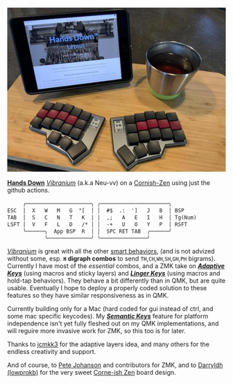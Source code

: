 ![zen pic](zen.jpg)

[**Hands Down**](http://handsdownlayout.com) [*Vibranium*](https://sites.google.com/alanreiser.com/handsdown/home/hands-down-neu#h.78qav8n932m7) (a.k.a Neu-vv) on a [Cornish-Zen](https://www.reddit.com/r/ErgoMechKeyboards/comments/reyulp/my_new_zen/) using just the github actions.

```
     ╭─────────────────────╮ ╭──────────────────────╮
ESC  │  X   W   M   G  "[  │ │  #$  .:  ']   J   B  │ BSP
TAB  │  S   C   N   T   K  | |  ,;   A   E   I   H  │ Tg(Num)
LSFT │  V   F   L   D   /* │ │  -+   U   O   Y   P  │ RSFT
     ╰──────╮  App BSP  R  │ │  SPC RET TAB  ╭──────╯
            ╰──────────────╯ ╰───────────────╯
```
[*Vibranium*](https://sites.google.com/alanreiser.com/handsdown/home/hands-down-neu#h.78qav8n932m7) is great with all the other [smart behaviors](https://sites.google.com/alanreiser.com/handsdown#h.8ngiif20qf4), (and is not advized without some, esp. **`H` digraph combos** to send `TH`,`CH`,`WH`,`SH`,`GH`,`PH` bigrams). Currently I have most of the *essential* combos, and a ZMK take on [***Adaptive Keys***](https://sites.google.com/alanreiser.com/handsdown#h.ps4itorhjiq9) (using macros and sticky layers) and [***Linger Keys***](https://sites.google.com/alanreiser.com/handsdown#h.w8doktr0rzce) (using macros and hold-tap behaviors). They behave a bit differently than in QMK, but are quite usable. Eventually I hope to deploy a properly coded solution to these features so they have similar responsiveness as in QMK.

Currently building only for a Mac (hard coded for gui instead of ctrl, and some mac specific keycodes). My [***Semantic Keys***](https://sites.google.com/alanreiser.com/handsdown#h.7mehnxbqcx2s) feature for platform independence isn't yet fully fleshed out on my QMK implementations, and will reguire more invasive work for ZMK, so this too is for later.

Thanks to [jcmkk3](https://github.com/jcmkk3) for the adaptive layers idea, and many others for the endless creativity and support. 

And of course, to [Pete Johanson](https://github.com/petejohanson) and contributors for ZMK, and to [Darryldh (lowprokb)](https://github.com/LOWPROKB) for the very sweet [Corne-ish Zen](https://github.com/LOWPROKB/zmk-config-Corne-ish-Zen) board design.

